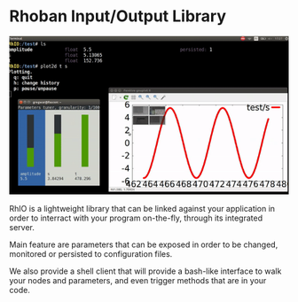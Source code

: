 # Rhoban Input/Output Library

![RhIO](rhio.gif)

RhIO is a lightweight library that can be linked against your application
in order to interract with your program on-the-fly, through its integrated server.

Main feature are parameters that can be exposed in order to be changed, monitored
or persisted to configuration files. 

We also provide a shell client that will provide a bash-like interface to walk
your nodes and parameters, and even trigger methods that are in your code.


